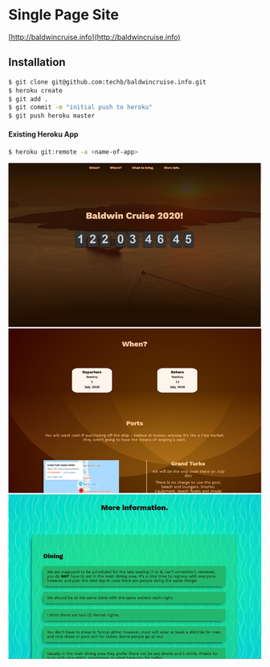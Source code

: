 # Single Page Site
[http://baldwincruise.info](http://baldwincruise.info)

## Installation

```sh
$ git clone git@github.com:techb/baldwincruise.info.git
$ heroku create
$ git add .
$ git commit -m "initial push to heroku"
$ git push heroku master
```

#### Existing Heroku App
```sh
$ heroku git:remote -a <name-of-app>
```

![Splash Screen](/img/splash_screen.png)
![When Section](/img/when_section.png)
![More Info Section](/img/more_info_section.png)